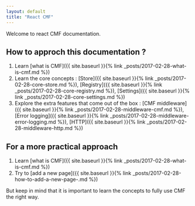 ```yaml
---
layout: default
title: "React CMF"
---
```


Welcome to react CMF documentation.

## How to approch this documentation ?

1. Learn [what is CMF]({{ site.baseurl }}{% link _posts/2017-02-28-what-is-cmf.md %})
2. Learn the core concepts : [Store]({{ site.baseurl }}{% link _posts/2017-02-28-core-store.md %}), [Registry]({{ site.baseurl }}{% link _posts/2017-02-28-core-registry.md %}), [Settings]({{ site.baseurl }}{% link _posts/2017-02-28-core-settings.md %}) 
3. Explore the extra features that come out of the box : [CMF middleware]({{ site.baseurl }}{% link _posts/2017-02-28-middleware-cmf.md %}), [Error logging]({{ site.baseurl }}{% link _posts/2017-02-28-middleware-error-logging.md %}), [HTTP]({{ site.baseurl }}{% link _posts/2017-02-28-middleware-http.md %})

## For a more practical approach

1. Learn [what is CMF]({{ site.baseurl }}{% link _posts/2017-02-28-what-is-cmf.md %})
2. Try to [add a new page]({{ site.baseurl }}{% link _posts/2017-02-28-how-to-add-a-new-page-.md %})

But keep in mind that it is important to learn the concepts to fully use CMF the right way.